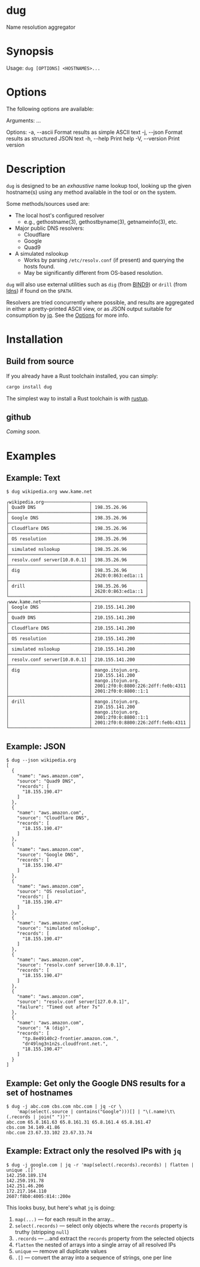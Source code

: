 # dug

Name resolution aggregator


# Synopsis

Usage: `dug [OPTIONS] <HOSTNAMES>...`



# Options

The following options are available:

Arguments:
  <HOSTNAMES>...

Options:
  -a, --ascii    Format results as simple ASCII text
  -j, --json     Format results as structured JSON text
  -h, --help     Print help
  -V, --version  Print version


# Description

`dug` is designed to be an _exhaustive_ name lookup tool, looking up the given hostname(s) using any
method available in the tool or on the system.

Some methods/sources used are:

- The local host's configured resolver
    - e.g., gethostname(3), gethostbyname(3), getnameinfo(3), etc.
- Major public DNS resolvers:
    - Cloudflare
    - Google
    - Quad9
- A simulated nslookup
    - Works by parsing `/etc/resolv.conf` (if present) and querying the hosts found.
    - May be significantly different from OS-based resolution.

`dug` will also use external utilities such as `dig` (from [BIND9][bind9]) or `drill` (from
[ldns][drill]) if found on the `$PATH`.

Resolvers are tried concurrently where possible, and results are aggregated in either a
pretty-printed ASCII view, or as JSON output suitable for consumption by [jq][jq]. See
the [Options] for more info.

[bind9]: https://www.isc.org/bind/
[drill]: https://www.nlnetlabs.nl/projects/ldns/about/
[jq]: https://jqlang.github.io/jq/
[options]: #options


# Installation


## Build from source

If you already have a Rust toolchain installed, you can simply:

```bash
cargo install dug
```

The simplest way to install a Rust toolchain is with [rustup][rustup].


## github

_Coming soon._

[rustup]: https://rust-lang.github.io/rustup/installation/other.html


# Examples


## Example: Text

```
$ dug wikipedia.org www.kame.net

┌wikipedia.org─────────────────┬────────────────────┐
│ Quad9 DNS                    │ 198.35.26.96       │
├──────────────────────────────┼────────────────────┤
│ Google DNS                   │ 198.35.26.96       │
├──────────────────────────────┼────────────────────┤
│ Cloudflare DNS               │ 198.35.26.96       │
├──────────────────────────────┼────────────────────┤
│ OS resolution                │ 198.35.26.96       │
├──────────────────────────────┼────────────────────┤
│ simulated nslookup           │ 198.35.26.96       │
├──────────────────────────────┼────────────────────┤
│ resolv.conf server[10.0.0.1] │ 198.35.26.96       │
├──────────────────────────────┼────────────────────┤
│ dig                          │ 198.35.26.96       │
│                              │ 2620:0:863:ed1a::1 │
├──────────────────────────────┼────────────────────┤
│ drill                        │ 198.35.26.96       │
│                              │ 2620:0:863:ed1a::1 │
└──────────────────────────────┴────────────────────┘
┌www.kame.net──────────────────┬────────────────────────────────────┐
│ Google DNS                   │ 210.155.141.200                    │
├──────────────────────────────┼────────────────────────────────────┤
│ Quad9 DNS                    │ 210.155.141.200                    │
├──────────────────────────────┼────────────────────────────────────┤
│ Cloudflare DNS               │ 210.155.141.200                    │
├──────────────────────────────┼────────────────────────────────────┤
│ OS resolution                │ 210.155.141.200                    │
├──────────────────────────────┼────────────────────────────────────┤
│ simulated nslookup           │ 210.155.141.200                    │
├──────────────────────────────┼────────────────────────────────────┤
│ resolv.conf server[10.0.0.1] │ 210.155.141.200                    │
├──────────────────────────────┼────────────────────────────────────┤
│ dig                          │ mango.itojun.org.                  │
│                              │ 210.155.141.200                    │
│                              │ mango.itojun.org.                  │
│                              │ 2001:2f0:0:8800:226:2dff:fe0b:4311 │
│                              │ 2001:2f0:0:8800::1:1               │
├──────────────────────────────┼────────────────────────────────────┤
│ drill                        │ mango.itojun.org.                  │
│                              │ 210.155.141.200                    │
│                              │ mango.itojun.org.                  │
│                              │ 2001:2f0:0:8800::1:1               │
│                              │ 2001:2f0:0:8800:226:2dff:fe0b:4311 │
└──────────────────────────────┴────────────────────────────────────┘
```

## Example: JSON

```
$ dug --json wikipedia.org
[
  {
    "name": "aws.amazon.com",
    "source": "Quad9 DNS",
    "records": [
      "18.155.190.47"
    ]
  },
  {
    "name": "aws.amazon.com",
    "source": "Cloudflare DNS",
    "records": [
      "18.155.190.47"
    ]
  },
  {
    "name": "aws.amazon.com",
    "source": "Google DNS",
    "records": [
      "18.155.190.47"
    ]
  },
  {
    "name": "aws.amazon.com",
    "source": "OS resolution",
    "records": [
      "18.155.190.47"
    ]
  },
  {
    "name": "aws.amazon.com",
    "source": "simulated nslookup",
    "records": [
      "18.155.190.47"
    ]
  },
  {
    "name": "aws.amazon.com",
    "source": "resolv.conf server[10.0.0.1]",
    "records": [
      "18.155.190.47"
    ]
  },
  {
    "name": "aws.amazon.com",
    "source": "resolv.conf server[127.0.0.1]",
    "failure": "Timed out after 7s"
  },
  {
    "name": "aws.amazon.com",
    "source": "A (dig)",
    "records": [
      "tp.8e49140c2-frontier.amazon.com.",
      "dr49lng3n1n2s.cloudfront.net.",
      "18.155.190.47"
    ]
  }
]

```
## Example: Get only the Google DNS results for a set of hostnames

```
$ dug -j abc.com cbs.com nbc.com | jq -cr \
    'map(select(.source | contains("Google")))[] | "\(.name)\t\(.records | join(" "))"'
abc.com 65.8.161.63 65.8.161.31 65.8.161.4 65.8.161.47
cbs.com 34.149.41.86
nbc.com 23.67.33.102 23.67.33.74
```

## Example: Extract only the resolved IPs with `jq`

```
$ dug -j google.com | jq -r 'map(select(.records).records) | flatten | unique .[]'
142.250.189.174
142.250.191.78
142.251.46.206
172.217.164.110
2607:f8b0:4005:814::200e
```

This looks busy, but here's what `jq` is doing:
1. `map(...)` &mdash; for each result in the array...
2. `select(.records)` &mdash; select only objects where the `records` property is truthy (stripping `null`)
3. `.records` &mdash; ...and extract the `records` property from the selected objects
4. `flatten` the nested of arrays into a single array of all resolved IPs
5. `unique` &mdash; remove all duplicate values
6. `.[]` &mdash; convert the array into a sequence of strings, one per line
